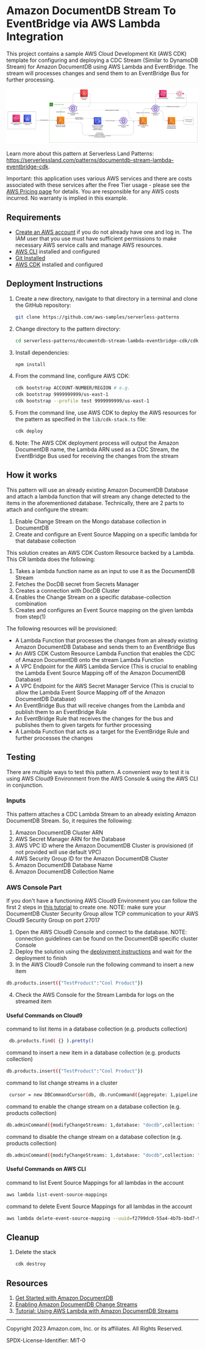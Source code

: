 # Amazon DocumentDB Stream To EventBridge via AWS Lambda Integration

This project contains a sample AWS Cloud Development Kit (AWS CDK) template for configuring and deploying a CDC Stream (Similar to DynamoDB Stream) for Amazon DocumentDB using AWS Lambda and EventBridge. The stream will processes changes and send them to an EventBridge Bus for further processing.

![Architecture](assets/DocumentDBStream.svg)

Learn more about this pattern at Serverless Land Patterns: https://serverlessland.com/patterns/documentdb-stream-lambda-eventbridge-cdk.

Important: this application uses various AWS services and there are costs associated with these services after the Free Tier usage - please see the [AWS Pricing page](https://aws.amazon.com/pricing/) for details. You are responsible for any AWS costs incurred. No warranty is implied in this example.

## Requirements

- [Create an AWS account](https://portal.aws.amazon.com/gp/aws/developer/registration/index.html) if you do not already have one and log in. The IAM user that you use must have sufficient permissions to make necessary AWS service calls and manage AWS resources.
- [AWS CLI](https://docs.aws.amazon.com/cli/latest/userguide/install-cliv2.html) installed and configured
- [Git Installed](https://git-scm.com/book/en/v2/Getting-Started-Installing-Git)
- [AWS CDK](https://docs.aws.amazon.com/cdk/latest/guide/cli.html) installed and configured

## Deployment Instructions

1. Create a new directory, navigate to that directory in a terminal and clone the GitHub repository:
   ```bash
   git clone https://github.com/aws-samples/serverless-patterns
   ```
2. Change directory to the pattern directory:
   ```bash
   cd serverless-patterns/documentdb-stream-lambda-eventbridge-cdk/cdk
   ```
3. Install dependencies:
   ```bash
   npm install
   ```
4. From the command line, configure AWS CDK:
   ```bash
   cdk bootstrap ACCOUNT-NUMBER/REGION # e.g.
   cdk bootstrap 9999999999/us-east-1
   cdk bootstrap --profile test 9999999999/us-east-1
   ```
5. From the command line, use AWS CDK to deploy the AWS resources for the pattern as specified in the `lib/cdk-stack.ts` file:
   ```bash
   cdk deploy
   ```
6. Note: The AWS CDK deployment process will output the Amazon DocumentDB name, the Lambda ARN used as a CDC Stream, the EventBridge Bus used for receiving the changes from the stream

## How it works

This pattern will use an already existing Amazon DocumentDB Database and attach a lambda function that will stream any change detected to the items in the aforementioned database.
Technically, there are 2 parts to attach and configure the stream:

1. Enable Change Stream on the Mongo database collection in DocumentDB
2. Create and configure an Event Source Mapping on a specific lambda for that database collection

This solution creates an AWS CDK Custom Resource backed by a Lambda. This CR lambda does the following:

1. Takes a lambda function name as an input to use it as the DocumentDB Stream
2. Fetches the DocDB secret from Secrets Manager
3. Creates a connection with DocDB Cluster
4. Enables the Change Stream on a specific database-collection combination
5. Creates and configures an Event Source mapping on the given lambda from step(1)

The following resources will be provisioned:

- A Lambda Function that processes the changes from an already existing Amazon DocumentDB Database and sends them to an EventBridge Bus
- An AWS CDK Custom Resource Lambda Function that enables the CDC of Amazon DocumentDB onto the stream Lambda Function
- A VPC Endpoint for the AWS Lambda Service (This is crucial to enabling the Lambda Event Source Mapping off of the Amazon DocumentDB Database)
- A VPC Endpoint for the AWS Secret Manager Service (This is crucial to allow the Lambda Event Source Mapping off of the Amazon DocumentDB Database)
- An EventBridge Bus that will receive changes from the Lambda and publish them to an EventBridge Rule
- An EventBridge Rule that receives the changes for the bus and publishes them to given targets for further processing
- A Lambda Function that acts as a target for the EventBridge Rule and further processes the changes

## Testing

There are multiple ways to test this pattern. A convenient way to test it is using AWS Cloud9 Environment from the AWS Console & using the AWS CLI in conjunction.

### Inputs

This pattern attaches a CDC Lambda Stream to an already existing Amazon DocumentDB Stream. So, it requires the following:

1. Amazon DocumentDB Cluster ARN
2. AWS Secret Manager ARN for the Database
3. AWS VPC ID where the Amazon DocumentDB Cluster is provisioned (if not provided will use default VPC)
4. AWS Security Group ID for the Amazon DocumentDB Cluster
5. Amazon DocumentDB Database Name
6. Amazon DocumentDB Collection Name

### AWS Console Part

If you don't have a functioning AWS Cloud9 Environment you can follow the first 2 steps in [this tutorial](https://docs.aws.amazon.com/lambda/latest/dg/with-documentdb-tutorial.html#docdb-cloud9-environment) to create one. NOTE: make sure your DocumentDB Cluster Security Group allow TCP communication to your AWS Cloud9 Security Group on port 27017

1. Open the AWS Cloud9 Console and connect to the database. NOTE: connection guidelines can be found on the DocumentDB specific cluster Console
2. Deploy the solution using the [deployment instructions](#deployment-instructions) and wait for the deployment to finish
3. In the AWS Cloud9 Console run the following command to insert a new item

```bash
db.products.insert({"TestProduct":"Cool Product"})
```

4. Check the AWS Console for the Stream Lambda for logs on the streamed item

#### Useful Commands on Cloud9

command to list items in a database collection (e.g. products collection)

```bash
 db.products.find( {} ).pretty()
```

command to insert a new item in a database collection (e.g. products collection)

```bash
db.products.insert({"TestProduct":"Cool Product"})
```

command to list change streams in a cluster

```bash
 cursor = new DBCommandCursor(db, db.runCommand({aggregate: 1,pipeline: [{$listChangeStreams: 1}], cursor:{}}));
```

command to enable the change stream on a database collection (e.g. products collection)

```bash
db.adminCommand({modifyChangeStreams: 1,database: "docdb",collection: "products", enable: true});
```

command to disable the change stream on a database collection (e.g. products collection)

```bash
db.adminCommand({modifyChangeStreams: 1,database: "docdb",collection: "products", enable: false});
```

#### Useful Commands on AWS CLI

command to list Event Source Mappings for all lambdas in the account

```bash
aws lambda list-event-source-mappings
```

command to delete Event Source Mappings for all lambdas in the account

```bash
aws lambda delete-event-source-mapping --uuid=f2799dc0-55a4-4b7b-bbd7-95e3dc4e51f7
```

## Cleanup

1. Delete the stack
   ```bash
   cdk destroy
   ```

## Resources

1. [Get Started with Amazon DocumentDB](https://docs.aws.amazon.com/documentdb/latest/developerguide/get-started-guide.html)
2. [Enabling Amazon DocumentDB Change Streams](https://docs.aws.amazon.com/documentdb/latest/developerguide/change_streams.html#change_streams-enabling)
3. [Tutorial: Using AWS Lambda with Amazon DocumentDB Streams](https://docs.aws.amazon.com/lambda/latest/dg/with-documentdb-tutorial.html)

---

Copyright 2023 Amazon.com, Inc. or its affiliates. All Rights Reserved.

SPDX-License-Identifier: MIT-0

